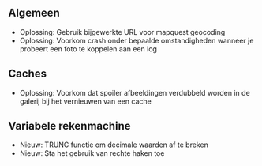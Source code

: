 ## Algemeen
- Oplossing: Gebruik bijgewerkte URL voor mapquest geocoding
- Oplossing: Voorkom crash onder bepaalde omstandigheden wanneer je probeert een foto te koppelen aan een log

## Caches
- Oplossing: Voorkom dat spoiler afbeeldingen verdubbeld worden in de galerij bij het vernieuwen van een cache

## Variabele rekenmachine
- Nieuw: TRUNC functie om decimale waarden af te breken
- Nieuw: Sta het gebruik van rechte haken toe
